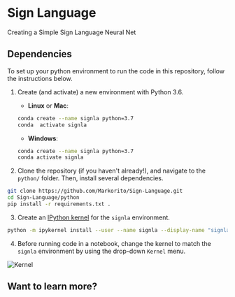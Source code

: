 # Sign Language
 Creating a Simple Sign Language Neural Net

 [//]: # (Image References)

[image1]: https://user-images.githubusercontent.com/10624937/42135602-b0335606-7d12-11e8-8689-dd1cf9fa11a9.gif "Trained Agents"
[image2]: https://user-images.githubusercontent.com/10624937/42386929-76f671f0-8106-11e8-9376-f17da2ae852e.png "Kernel"


## Dependencies

To set up your python environment to run the code in this repository, follow the instructions below.

1. Create (and activate) a new environment with Python 3.6.

	- __Linux__ or __Mac__: 
	```bash
	conda create --name signla python=3.7
	conda  activate signla
	```
	- __Windows__: 
	```bash
	conda create --name signla python=3.7 
	conda activate signla
	```
	
2. Clone the repository (if you haven't already!), and navigate to the `python/` folder.  Then, install several dependencies.
```bash
git clone https://github.com/Markorito/Sign-Language.git
cd Sign-Language/python
pip install -r requirements.txt .
```

3. Create an [IPython kernel](http://ipython.readthedocs.io/en/stable/install/kernel_install.html) for the `signla` environment.  
```bash
python -m ipykernel install --user --name signla --display-name "signla"
```

4. Before running code in a notebook, change the kernel to match the `signla` environment by using the drop-down `Kernel` menu. 

![Kernel][image2]

## Want to learn more?



